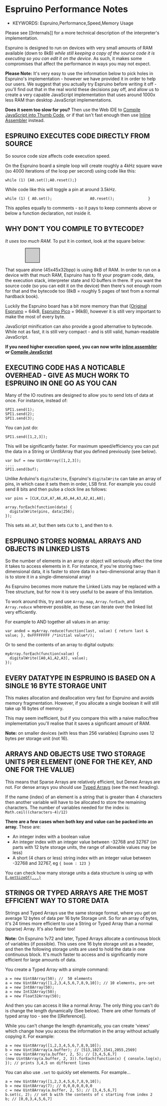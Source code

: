 <!--- Copyright (c) 2014 Gordon Williams, Pur3 Ltd. See the file LICENSE for copying permission. -->
Espruino Performance Notes
===========================

* KEYWORDS: Espruino,Performance,Speed,Memory Usage

Please see [[Internals]] for a more technical description of the interpreter's implementation.

Espruino is designed to run on devices with very small amounts of RAM available (down to 8kB) *while still keeping a copy of the source code it is executing so you can edit it on the device*. As such, it makes some compromises that affect the performance in ways you may not expect.

**Please Note:** It's very easy to use the information below to pick holes in Espruino's implementation - however we have provided it in order to help our users. We suggest that you actually try Espruino before writing it off - you'll find out that in the real world these decisions pay off, and allow us to create a very capable JavaScript implementation that uses around 1000x less RAM than desktop JavaScript implementations.

**Does it seem too slow for you?** Then use the Web IDE to [Compile JavaScript into Thumb Code](/Compilation), or if that isn't fast enough then use [Inline Assembler](/Assembler) instead.



ESPRUINO EXECUTES CODE DIRECTLY FROM SOURCE
--------------------------------------

So source code size affects code execution speed.

On the Espruino board a simple loop will create roughly a 4kHz square wave (so 4000 iterations of the loop per second) using code like this:

```
while (1) {A0.set();A0.reset();}
```

While code like this will toggle a pin at around 3.5kHz.

```
while (1) { A0.set();                 A0.reset();               } 
```

This applies equally to comments - so it pays to keep comments above or below a function declaration, not inside it.

 

WHY DON'T YOU COMPILE TO BYTECODE?
-----------------------------------------

*It uses too much RAM.* To put it in context, look at the square below:
 
<div style="margin-left:64px;border:1px solid black;background-color:#CCC;width:45px;height:45px"></div>
  
That square alone (45x45x32bpp) is using 8kB of RAM. In order to run on a device with that much RAM, Espruino has to fit your program code, data, the execution stack, interpreter state and IO buffers in there. If you want the source code (so you can edit it on the device) then there's not enough room for that and the bytecode too (8kB = roughly 5 pages of text from a normal hardback book).

Luckily the Espruino board has a bit more memory than that ([Original Espruino](/EspruinoBoard) = 64kB, [Espruino Pico](/Pico) = 96kB), however it is still very important to make the most of every byte.

JavaScript minification can also provide a good alternative to bytecode. While not as fast, it is still very compact - and is still valid, human-readable JavaScript.

**If you need higher execution speed, you can now write [inline assembler](/Assembler) or [Compile JavaScript](/Compilation)**



EXECUTING CODE HAS A NOTICABLE OVERHEAD - GIVE AS MUCH WORK TO ESPRUINO IN ONE GO AS YOU CAN
---------------------------------------------------------------------------------

Many of the IO routines are designed to allow you to send lots of data at once. For instance, instead of:

```
SPI1.send(1);
SPI1.send(2);
SPI1.send(3);
```

You can just do:

```
SPI1.send([1,2,3]);
```

This will be significantly faster. For maximum speed/efficiency you can put the data in a String or Uint8Array that you defined previously (see below).

```
var buf = new Uint8Array([1,2,3]);
....
SPI1.send(buf);
```

Unlike Arduino's `digitalWrite`, Espruino's `digitalWrite` can take an array of pins, in which case it sets them in order, LSB first. For example you could send 8 bits and then pulse a clock line as follows:

```
var pins = [CLK,CLK,A7,A6,A5,A4,A3,A2,A1,A0];

array.forEach(function(data) {
  digitalWrite(pins, data|256);
});
```

This sets `A0`..`A7`, but then sets `CLK` to `1`, and then to `0`.
 


ESPRUINO STORES NORMAL ARRAYS AND OBJECTS IN LINKED LISTS
--------------------------------------------------

So the number of elements in an array or object will seriously affect the time it takes to access elements in it. For instance, if you're storing two-dimensional data, it is faster to store data in a two-dimensional array than it is to store it in a single-dimensional array!

As Espruino becomes more mature the Linked Lists may be replaced with a Tree structure, but for now it is very useful to be aware of this limitation.

To work around this, try and use `Array.map`, `Array.forEach`, and `Array.reduce` wherever possible, as these can iterate over the linked list very efficiently.

For example to AND together all values in an array:

```
var anded = myArray.reduce(function(last, value) { return last & value; }, 0xFFFFFFFF /*initial value*/);
```

Or to send the contents of an array to digital outputs:

```
myArray.forEach(function(value) {
  digitalWrite([A0,A1,A2,A3], value);
});
```
 


EVERY DATATYPE IN ESPRUINO IS BASED ON A SINGLE 16 BYTE STORAGE UNIT
------------------------------------------------------------

This makes allocation and deallocation very fast for Espruino and avoids memory fragmentation. However, if you allocate a single boolean it will still take up 16 bytes of memory. 

This may seem inefficient, but if you compare this with a naive malloc/free implementation you'll realise that it saves a significant amount of RAM.

**Note:** on smaller devices (with less than 256 variables) Espruino uses 12 bytes per storage unit (not 16).

 

ARRAYS AND OBJECTS USE TWO STORAGE UNITS PER ELEMENT (ONE FOR THE KEY, AND ONE FOR THE VALUE)
---------------------------------------------------------------------------------

This means that Sparse Arrays are relatively efficient, but Dense Arrays are not. For dense arrays you should use [Typed Arrays](Reference#l_Uint8Array_Uint8Array) (see the next heading).

If the name (index) of an element is a string that is greater than 4 characters then another variable will have to be allocated to store the remaining characters. The number of variables needed for the index is: `Math.ceil((characters-4)/12)`

**There are a few cases when both key and value can be packed into an array.** These are:

* An integer index with a boolean value
* An integer index with an integer value between -32768 and 32767 (on parts with 12 byte storage units, the range of allowable values may be less)
* A short (4 chars or less) string index with an integer value between -32768 and 32767, eg `{ boom : 123 }`
 
You can check how many storage units a data structure is using up with [`E.getSizeOf(...)`](http://www.espruino.com/Reference#l_E_getSizeOf)



STRINGS OR TYPED ARRAYS ARE THE MOST EFFICIENT WAY TO STORE DATA
--------------------------------------------------------

Strings and Typed Arrays use the same storage format, where you get on average 12 bytes of data per 16 byte Storage unit. So for an array of bytes, it's 24 times more efficient to use a String or Typed Array than a normal (sparse) Array. It's also faster too!

**Note:** On Espruino 1v72 and later, Typed Arrays allocate a continuous block of variables (if possible). This uses one 16 byte storage unit as a header, and then the following storage units are used to hold the data in one continuous block. It's much faster to access and is significantly more efficient for large amounts of data.

You create a Typed Array with a simple command:

```
a = new Uint8Array(50); //  50 elements
a = new Uint8Array([1,2,3,4,5,6,7,8,9,10]); // 10 elements, pre-set
a = new Int8Array(50);
a = new Int32Array(50);
a = new Float32Array(50);
```

And then you can access it like a normal Array. The only thing you can't do is change the length dynamically (See below). There are other formats of typed array too - see the [[Reference]].

While you can't change the length dynamically, you can create 'views' which change how you access the information in the array without actually copying it. For example:

```
a = new Uint8Array([1,2,3,4,5,6,7,8,9,10]);
b = new Uint16Array(a.buffer); // [513,1027,1541,2055,2569]
c = new Uint8Array(a.buffer, 2, 5); // [3,4,5,6,7]
(new Uint8Array(a.buffer, 2, 3)).forEach(function(x) { console.log(x); }); // prints 3,4,5 on different lines
```

You can also use `.set` to quickly set elements. For example...

```
a = new Uint8Array([1,2,3,4,5,6,7,8,9,10]);
b = new Uint8Array(7); // 0,0,0,0,0,0,0
c = new Uint8Array(a.buffer, 2, 5); // [3,4,5,6,7]
b.set(c, 2); // set b with the contents of c starting from index 2
b; // [0,0,3,4,5,6,7]
```


